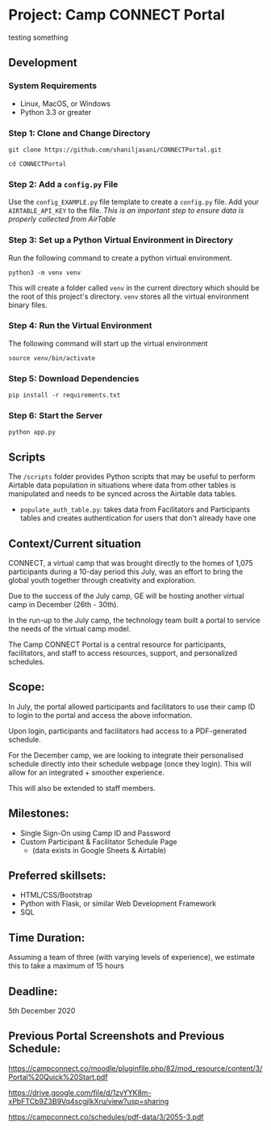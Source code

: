 # Project: Camp CONNECT Portal
testing something
## Development

### System Requirements
* Linux, MacOS, or Windows
* Python 3.3 or greater

### Step 1: Clone and Change Directory

```
git clone https://github.com/shaniljasani/CONNECTPortal.git
```

```
cd CONNECTPortal
```
### Step 2: Add a `config.py` File
Use the `config_EXAMPLE.py` file template to create a `config.py` file. Add your `AIRTABLE_API_KEY` to the file. *This is an important step to ensure data is properly collected from AirTable*

### Step 3: Set up a Python Virtual Environment in Directory

Run the following command to create a python virtual environment.
```
python3 -m venv venv
```
This will create a folder called `venv` in the current directory which should be the root of this project's directory. `venv` stores all the virtual environment binary files.

### Step 4: Run the Virtual Environment

The following command will start up the virtual environment
```
source venv/bin/activate
```

### Step 5: Download Dependencies
```
pip install -r requirements.txt
```

### Step 6: Start the Server
```
python app.py
```

## Scripts
The `/scripts` folder provides Python scripts that may be useful to perform Airtable data population in situations where data from other tables is manipulated and needs to be synced across the Airtable data tables.

* `populate_auth_table.py`: takes data from Facilitators and Participants tables and creates authentication for users that don't already have one

## Context/Current situation

CONNECT, a virtual camp that was brought directly to the homes of 1,075 participants during a 10-day period this July, was an effort to bring the global youth together through creativity and exploration. 

Due to the success of the July camp, GE will be hosting another virtual camp in December (26th - 30th). 

In the run-up to the July camp, the technology team built a portal to service the needs of the virtual camp model.

The Camp CONNECT Portal is a central resource for participants, facilitators, and staff to access resources, support, and personalized schedules. 

## Scope:

In July, the portal allowed participants and facilitators to use their camp ID to login to the portal and access the above information. 


Upon login, participants and facilitators had access to a PDF-generated schedule. 


For the December camp, we are looking to integrate their personalised schedule directly into their schedule webpage (once they login). This will allow for an integrated + smoother experience. 


This will also be extended to staff members.

## Milestones:
* Single Sign-On using Camp ID and Password
* Custom Participant & Facilitator Schedule Page
   * (data exists in Google Sheets & Airtable)

## Preferred skillsets:
* HTML/CSS/Bootstrap
* Python with Flask, or similar Web Development Framework
* SQL 

## Time Duration:
Assuming a team of three (with varying levels of experience), we estimate this to take a maximum of 15 hours

## Deadline:
5th December 2020

## Previous Portal Screenshots and Previous Schedule:
https://campconnect.co/moodle/pluginfile.php/82/mod_resource/content/3/Portal%20Quick%20Start.pdf

https://drive.google.com/file/d/1zvYYK8m-xPbFTCb9Z3B9Vq4scgjlkXru/view?usp=sharing

https://campconnect.co/schedules/pdf-data/3/2055-3.pdf
